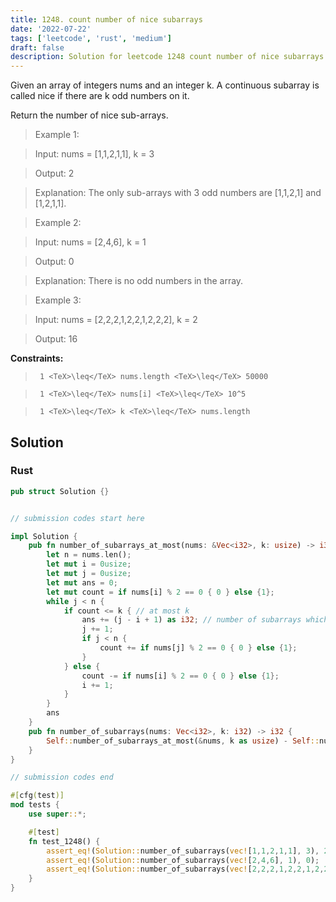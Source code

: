 ```yaml
---
title: 1248. count number of nice subarrays
date: '2022-07-22'
tags: ['leetcode', 'rust', 'medium']
draft: false
description: Solution for leetcode 1248 count number of nice subarrays
---
```


 

  Given an array of integers nums and an integer k. A continuous subarray is called nice if there are k odd numbers on it.

  

  Return the number of nice sub-arrays.

  

   

 >   Example 1:

  

  

 >   Input: nums <TeX>=</TeX> [1,1,2,1,1], k <TeX>=</TeX> 3

 >   Output: 2

 >   Explanation: The only sub-arrays with 3 odd numbers are [1,1,2,1] and [1,2,1,1].

  

  

 >   Example 2:

  

  

 >   Input: nums <TeX>=</TeX> [2,4,6], k <TeX>=</TeX> 1

 >   Output: 0

 >   Explanation: There is no odd numbers in the array.

  

  

 >   Example 3:

  

  

 >   Input: nums <TeX>=</TeX> [2,2,2,1,2,2,1,2,2,2], k <TeX>=</TeX> 2

 >   Output: 16

  

  

   

  **Constraints:**

  

  

 >   	1 <TeX>\leq</TeX> nums.length <TeX>\leq</TeX> 50000

 >   	1 <TeX>\leq</TeX> nums[i] <TeX>\leq</TeX> 10^5

 >   	1 <TeX>\leq</TeX> k <TeX>\leq</TeX> nums.length


## Solution
### Rust
```rust
pub struct Solution {}


// submission codes start here

impl Solution {
    pub fn number_of_subarrays_at_most(nums: &Vec<i32>, k: usize) -> i32 {
        let n = nums.len();
        let mut i = 0usize;
        let mut j = 0usize;
        let mut ans = 0;
        let mut count = if nums[i] % 2 == 0 { 0 } else {1};
        while j < n {
            if count <= k { // at most k
                ans += (j - i + 1) as i32; // number of subarrays which start i end j. 
                j += 1;
                if j < n {
                    count += if nums[j] % 2 == 0 { 0 } else {1};
                }
            } else {
                count -= if nums[i] % 2 == 0 { 0 } else {1};
                i += 1;   
            }
        }
        ans
    }
    pub fn number_of_subarrays(nums: Vec<i32>, k: i32) -> i32 {
        Self::number_of_subarrays_at_most(&nums, k as usize) - Self::number_of_subarrays_at_most(&nums, k as usize - 1)
    }
}

// submission codes end

#[cfg(test)]
mod tests {
    use super::*;

    #[test]
    fn test_1248() {
        assert_eq!(Solution::number_of_subarrays(vec![1,1,2,1,1], 3), 2);
        assert_eq!(Solution::number_of_subarrays(vec![2,4,6], 1), 0);
        assert_eq!(Solution::number_of_subarrays(vec![2,2,2,1,2,2,1,2,2,2], 2), 16);
    }
}

```
